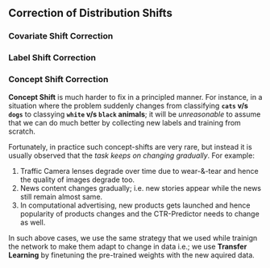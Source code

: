 ## Correction of Distribution Shifts

### Covariate Shift Correction

### Label Shift Correction

### Concept Shift Correction

**Concept Shift** is much harder to fix in a principled manner.
For instance, in a situation where the problem suddenly changes from
classifying **`cats` v/s `dogs`** to classying **`white` v/s `black` animals**;
it will be _unreasonable_ to assume that we can do much better by collecting new labels and training
from scratch.

Fortunately, in practice such concept-shifts are very rare, but instead it is usually observed that the 
_task keeps on changing gradually_. For example:

1. Traffic Camera lenses degrade over time due to wear-&-tear and hence the quality of images degrade too.
2. News content changes gradually; i.e. new stories appear while the news still remain almost same.
3. In computational advertising, new products gets launched and hence popularity of products changes 
and the CTR-Predictor needs to change as well.

In such above cases, we use the same strategy that we used while trainign the network to make them 
adapt to change in data i.e.; we use **Transfer Learning** by finetuning the pre-trained weights with
the new aquired data.


